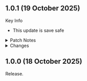 ## 1.0.1 (19 October 2025)

Key Info

 - This update is save safe

<Details>
<summary>Patch Notes</summary>

### Balancing Changes

 - Changed Radiant Requirements MCM level requirements to match that of Winds of the North

### Misc. Tweaks

 - Blade and Blunt - A Combat Overhaul: Now using custom DLL from colinswrath that includes a first person camera height fix

</Details>

<Details>
<summary>Changes</summary>

### Updated

 - Community Shaders 1.4.6
 - CS Light 1.8.8

### Removed

 - Recoil On Objects NG

</Details>

## 1.0.0 (18 October 2025)
Release.
